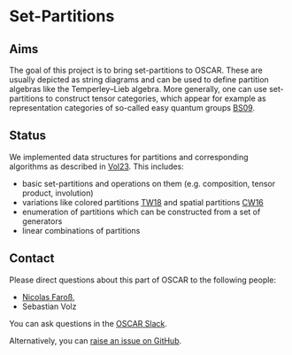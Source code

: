 # Set-Partitions

## Aims

The goal of this project is to bring set-partitions to OSCAR.
These are usually depicted as string diagrams and can be used to define partition algebras like the Temperley–Lieb algebra. 
More generally, one can use set-partitions to construct tensor categories, which appear for example as representation categories of so-called easy quantum groups [BS09](@cite).

## Status

We implemented data structures for partitions and corresponding algorithms as described in [Vol23](@cite). 
This includes:
* basic set-partitions and operations on them (e.g. composition, tensor product, involution)
* variations like colored partitions [TW18](@cite) and spatial partitions [CW16](@cite)
* enumeration of partitions which can be constructed from a set of generators
* linear combinations of partitions

## Contact

Please direct questions about this part of OSCAR to the following people:
* [Nicolas Faroß](https://www.uni-saarland.de/lehrstuhl/weber-moritz/team/nicolas-faross.html),
* Sebastian Volz

You can ask questions in the [OSCAR Slack](https://www.oscar-system.org/community/#slack).

Alternatively, you can [raise an issue on GitHub](https://github.com/oscar-system/Oscar.jl).